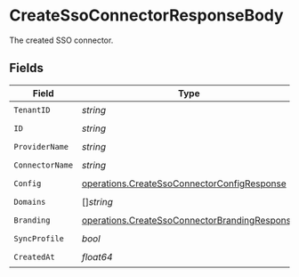 # CreateSsoConnectorResponseBody

The created SSO connector.


## Fields

| Field                                                                                                          | Type                                                                                                           | Required                                                                                                       | Description                                                                                                    |
| -------------------------------------------------------------------------------------------------------------- | -------------------------------------------------------------------------------------------------------------- | -------------------------------------------------------------------------------------------------------------- | -------------------------------------------------------------------------------------------------------------- |
| `TenantID`                                                                                                     | *string*                                                                                                       | :heavy_check_mark:                                                                                             | N/A                                                                                                            |
| `ID`                                                                                                           | *string*                                                                                                       | :heavy_check_mark:                                                                                             | N/A                                                                                                            |
| `ProviderName`                                                                                                 | *string*                                                                                                       | :heavy_check_mark:                                                                                             | N/A                                                                                                            |
| `ConnectorName`                                                                                                | *string*                                                                                                       | :heavy_check_mark:                                                                                             | N/A                                                                                                            |
| `Config`                                                                                                       | [operations.CreateSsoConnectorConfigResponse](../../models/operations/createssoconnectorconfigresponse.md)     | :heavy_check_mark:                                                                                             | arbitrary                                                                                                      |
| `Domains`                                                                                                      | []*string*                                                                                                     | :heavy_check_mark:                                                                                             | N/A                                                                                                            |
| `Branding`                                                                                                     | [operations.CreateSsoConnectorBrandingResponse](../../models/operations/createssoconnectorbrandingresponse.md) | :heavy_check_mark:                                                                                             | N/A                                                                                                            |
| `SyncProfile`                                                                                                  | *bool*                                                                                                         | :heavy_check_mark:                                                                                             | N/A                                                                                                            |
| `CreatedAt`                                                                                                    | *float64*                                                                                                      | :heavy_check_mark:                                                                                             | N/A                                                                                                            |